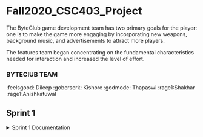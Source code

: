 # Fall2020_CSC403_Project</br>
The ByteClub game development team has two primary goals for the player: one is to make the game more engaging by incorporating new weapons, background music, and advertisements to attract more players.

The features team began concentrating on the fundamental characteristics needed for interaction and increased the level of effort.

### BYTEClUB TEAM
:feelsgood: Dileep :goberserk: Kishore :godmode: Thapaswi :rage1:Shakhar :rage1:Anishkatuwal


## Sprint 1
<details><summary>Sprint 1 Documentation</summary>
<p>


**Planned Events for implementation**</br>
- As a player I should able to see where as advertisment poster redircts to website, while click on poster.</br>
- As a user i can see the advertisment befor while hitting the enemys's .</br>
- As a user i can see empty space after killing any of the enemies in the game allowing the player to move in the empty space. </br>
- As a user i can use in-game healing kit for gaining health while playing. </br> 
- As a user i can change the player character in a game.</br> 
- As a player, I should be able to customize the avatar like color, size. </br>
- As a player I should able to change characters in-game while playing.</br>
- As a user, I can hear the music while playing game.</br>
- As a player I should able to develop different weapon in game inventory.</br>
- As a Player I can check the collision between player and enemy.</br>

**Planned Events with detail tasks**

- As a user, I want to have a health item for in-game healing.</br>
- As a user, I want the ability to use a cheat code to instantly restore my character's energy.</br>
- As a player, I can view the advertisement with a time limit, and then I can click the close symbol to end the poster..</br>
- As a player, When I click on the advertisement poster, a website with further information should redirect to me.</br>
- As a user, I can incorporating background music for various activities, such as pause, death, and victory.
- As a player, I should able to see avatar selecting option.produced avatars and modified the player icon when a click was made on them.
- As a user, 

**Feature Backlogs**
- As a user i can add video advertisment while playing.
- As a user i can use in-game healing kit for gaining health while playing. </br>
- As a player, I should be able to customize the avatar like color, size. </br> </br>
- As a user, I want to add more like pause or restart in menu. </br>
- As a user, I should able to see more different weapone player in battel.s </br>

### Individual Assigned Features

:rage1: Dileep </br>

- As a player, I want to able to dispaly advertisment in my game. </br>

:godmode: Kishore </br>

- As a user, i can see enemie's dead body getting cleared after killing each of the enemies. </br>

:feelsgood: Shekhar </br>

- As a player, I can Regain health by using health pack. </br>

:goberserk: Thapaswi </br>

- As a user, I can change the appearance of in-game player characters. </br>

:goberserk: Anish </br>

- As a player, I want to be able to utilize a variety of weapons. </br>

<details><summary>Sprint1 Summary</summary>
<p>



 ## Individual Developed feature summary

<details><summary>As a player, I want to able to dispaly advertisment in my game.</summary>
<p>


Name: Ramisetty SaiDileep</br>
CWID: 10409843</br>
Email Id: sra063@latech.edu</br>


### Game Resources:</br>
* Added timer.
* Added Advertising panel.
* Added four different Adds poster.

### Method Functionality:</br>

|Functionality| Methods|
|---|---|
|Advertisement| ADVisible|
|Advertisement panel| AdvertisementPanel_Click||
   
</p>
</details>

<details><summary>As a user, i can see enemie's dead body getting cleared after killing each of the enemies.</summary>
<p>


Name: Kishore</br>
CWID: 10411310</br>
Email Id: skp018@email.latech.edu</br>


### Game Resources:</br>
* Fixed the popup window bug
* Added enemy disappear functionality after enemies death

### Method Functionality:</br>

|Functionality| Methods|
|---|---|
Cleaning Enemy| disableenemy|

   
</p>
</details>

<details><summary>As a user, I want to change the character or Player appearance in game.</summary>
<p>


Name: Thapaswi </br>
CWID: 10408836</br>
Email Id: tmo019@latech.edu</br>


### Game Resources:</br>
* Added sound trigger for enemy dead.
* Added disappeared functionality after death.
* Added sound audio.</br>


### Method Functionality:</br>

|Functionality| Methods|
|---|---|
|Game avatar| ninja_click()|
|wizard_click| Souundeffect()|
   
</p>
</details>

<details><summary>As a player, the game ends when the timer is complete</summary>
<p>


Name: Shekhar</br>
CWID: 10409297</br>
Email Id: sya016@latech.edu</br>

### Game Resources:</br>
* Added main menu 
* Added play or quit choice befor game starts</br>


### Method Functionality:</br>

|Functionality| Methods|
|---|---|
|menu| no_control_menu|
|game_control_menu| |
   

<details><summary>As a player, I want to be able to utilize a variety of weapons.</summary>
<p>


Name: Anish</br>
CWID: 10411311</br>
Email Id: aka060@latech.edu</br>

### Game Resources:</br>
* Added diffferent weapone 
* Added weapone choice for player to battel</br>

### Method Functionality:</br>

|Functionality| Methods|
|---|---|

Continue for the next sprint.

</p>
</details>

</p>
</details>
</p>
</details>
  
